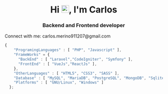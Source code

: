 <h1 align="center">Hi <img src="https://user-images.githubusercontent.com/1303154/88677602-1635ba80-d120-11ea-84d8-d263ba5fc3c0.gif" width="24px" alt="hi">, I'm Carlos</h1>
<h3 align="center">Backend and Frontend developer</h3>
<p>Connect with me: carlos.merino911207@gmail.com </p>

```javascript
{  
    "ProgramingLanguages" : [ "PHP", "Javascript" ],
    "FrameWorks" = { 
      "BackEnd" : [ "Laravel","CodeIgniter", "Symfony" ],
      "FrontEnd" : [ "VueJs","ReactJs" ],
    },
    "OtherLanguages" : [ "HTML5", "CSS3", "SASS" ],
    "Database" : [ "MySQL", "MariaDB", "PostgreSQL", "MongoDB", "Sqlite" ]
    "Platforms" : [ "GNU/Linux", "Windows" ]
  };
```  

